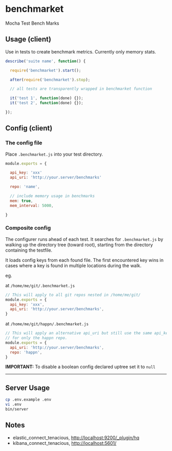 # benchmarket

Mocha Test Bench Marks

## Usage (client)

Use in tests to create benchmark metrics. Currently only memory stats.

```javascript
describe('suite name', function() {

  require('benchmarket').start();

  after(require('benchmarket').stop);

  // all tests are transparently wrapped in benchmarket function

  it('test 1', function(done) {});
  it('test 2', function(done) {});

});
```

## Config (client)

### The config file

Place `.benchmarket.js` into your test directory.

```js
module.exports = {

  api_key: 'xxx'
  api_uri: 'http://your.server/benchmarks'

  repo: 'name',

  // include memory usage in benchmarks
  mem: true,
  mem_interval: 5000,

}
```

### Composite config

The configurer runs ahead of each test. It searches for `.benchmarket.js` by walking up the directory tree (toward root), starting from the directory containing the testfile.

It loads config keys from each found file. The first encountered key wins in cases where a key is found in multiple locations during the walk.

eg.

at `/home/me/git/.benchmarket.js`
```js
// This will apply to all git repos nested in /home/me/git/
module.exports = {
  api_key: 'xxx',
  api_uri: 'http://your.server/benchmarks',
}
```

at `/home/me/git/happn/.benchmarket.js`
```js
// This will apply an alternative api_uri but still use the same api_key (from uptree)
// for only the happn repo.
module.exports = {
  api_uri: 'http://your.server/benchmarks',
  repo: 'happn',
}
```

**IMPORTANT:** To disable a boolean config declared uptree set it to `null`

***

## Server Usage

```bash
cp .env.example .env
vi .env
bin/server
```


## Notes

* elastic_connect_tenacious, [http://localhost:9200/_plugin/hq](http://localhost:9200/_plugin/hq)
* kibana_connect_tenacious, [http://localhost:5601/](http://localhost:5601/)

